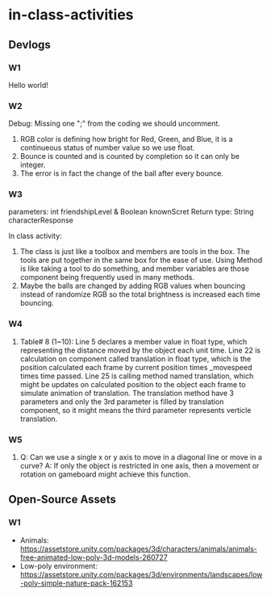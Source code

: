 # in-class-activities
## Devlogs
### W1
Hello world!

### W2
Debug: Missing one ";" from the coding we should uncomment.
1. RGB color is defining how bright for Red, Green, and Blue, it is a continueous status of number value so we use float.
2. Bounce is counted and is counted by completion so it can only be integer.
3. The error is in fact the change of the ball after every bounce.
### W3
parameters: int friendshipLevel & Boolean knownScret
Return type: String characterResponse

In class activity:
1. The class is just like a toolbox and members are tools in the box. The tools are put together in the same box for the ease of use. Using Method is like taking a tool to do something, and member variables are those component being frequently used in many methods.
2. Maybe the balls are changed by adding RGB values when bouncing instead of randomize RGB so the total brightness is increased each time bouncing.

### W4
1. Table# 8 (1~10): Line 5 declares a member value in float type, which representing the distance moved by the object each unit time.
                    Line 22 is calculation on component called translation in float type, which is the position calculated each frame by current position times _movespeed times time passed.
                    Line 25 is calling method named translation, which might be updates on calculated position to the object each frame to simulate animation of translation. The translation method have 3 parameters and only the 3rd parameter is filled by translation component, so it might means the third parameter represents verticle translation.


### W5
1. Q: Can we use a single x or y axis to move in a diagonal line or move in a curve?
   A: If only the object is restricted in one axis, then a movement or rotation on gameboard might achieve this function. 

## Open-Source Assets
### W1
- Animals: https://assetstore.unity.com/packages/3d/characters/animals/animals-free-animated-low-poly-3d-models-260727 
- Low-poly environment: https://assetstore.unity.com/packages/3d/environments/landscapes/low-poly-simple-nature-pack-162153 
